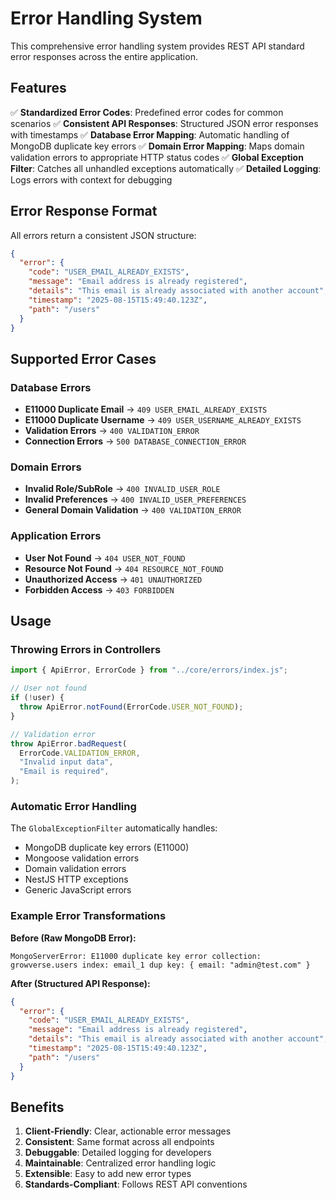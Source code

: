 # Error Handling System

This comprehensive error handling system provides REST API standard error responses across the entire application.

## Features

✅ **Standardized Error Codes**: Predefined error codes for common scenarios
✅ **Consistent API Responses**: Structured JSON error responses with timestamps
✅ **Database Error Mapping**: Automatic handling of MongoDB duplicate key errors
✅ **Domain Error Mapping**: Maps domain validation errors to appropriate HTTP status codes
✅ **Global Exception Filter**: Catches all unhandled exceptions automatically
✅ **Detailed Logging**: Logs errors with context for debugging

## Error Response Format

All errors return a consistent JSON structure:

```json
{
  "error": {
    "code": "USER_EMAIL_ALREADY_EXISTS",
    "message": "Email address is already registered",
    "details": "This email is already associated with another account",
    "timestamp": "2025-08-15T15:49:40.123Z",
    "path": "/users"
  }
}
```

## Supported Error Cases

### Database Errors

- **E11000 Duplicate Email** → `409 USER_EMAIL_ALREADY_EXISTS`
- **E11000 Duplicate Username** → `409 USER_USERNAME_ALREADY_EXISTS`
- **Validation Errors** → `400 VALIDATION_ERROR`
- **Connection Errors** → `500 DATABASE_CONNECTION_ERROR`

### Domain Errors

- **Invalid Role/SubRole** → `400 INVALID_USER_ROLE`
- **Invalid Preferences** → `400 INVALID_USER_PREFERENCES`
- **General Domain Validation** → `400 VALIDATION_ERROR`

### Application Errors

- **User Not Found** → `404 USER_NOT_FOUND`
- **Resource Not Found** → `404 RESOURCE_NOT_FOUND`
- **Unauthorized Access** → `401 UNAUTHORIZED`
- **Forbidden Access** → `403 FORBIDDEN`

## Usage

### Throwing Errors in Controllers

```typescript
import { ApiError, ErrorCode } from "../core/errors/index.js";

// User not found
if (!user) {
  throw ApiError.notFound(ErrorCode.USER_NOT_FOUND);
}

// Validation error
throw ApiError.badRequest(
  ErrorCode.VALIDATION_ERROR,
  "Invalid input data",
  "Email is required",
);
```

### Automatic Error Handling

The `GlobalExceptionFilter` automatically handles:

- MongoDB duplicate key errors (E11000)
- Mongoose validation errors
- Domain validation errors
- NestJS HTTP exceptions
- Generic JavaScript errors

### Example Error Transformations

**Before (Raw MongoDB Error):**

```
MongoServerError: E11000 duplicate key error collection: growverse.users index: email_1 dup key: { email: "admin@test.com" }
```

**After (Structured API Response):**

```json
{
  "error": {
    "code": "USER_EMAIL_ALREADY_EXISTS",
    "message": "Email address is already registered",
    "details": "This email is already associated with another account",
    "timestamp": "2025-08-15T15:49:40.123Z",
    "path": "/users"
  }
}
```

## Benefits

1. **Client-Friendly**: Clear, actionable error messages
2. **Consistent**: Same format across all endpoints
3. **Debuggable**: Detailed logging for developers
4. **Maintainable**: Centralized error handling logic
5. **Extensible**: Easy to add new error types
6. **Standards-Compliant**: Follows REST API conventions

